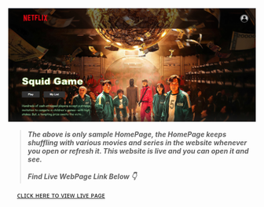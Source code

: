<img src="https://github.com/Va-Rohith/CVIP/blob/74f72e821411af9185968c8e8cc0122eb7c48987/Portfolio/templates/images/netflix-home-page.png">
<br>

> ***The above is only sample HomePage, the HomePage keeps shuffling with various movies and series in the website whenever you open or refresh it. This website is live and you can open it and see.*** <br><br>
> ***Find Live WebPage Link Below 👇***

&emsp; [ᴄʟɪᴄᴋ ʜᴇʀᴇ ᴛᴏ ᴠɪᴇᴡ ʟɪᴠᴇ ᴘᴀɢᴇ](https://va-rohith.github.io/CVIP/Netflix-Clone-Page/)
